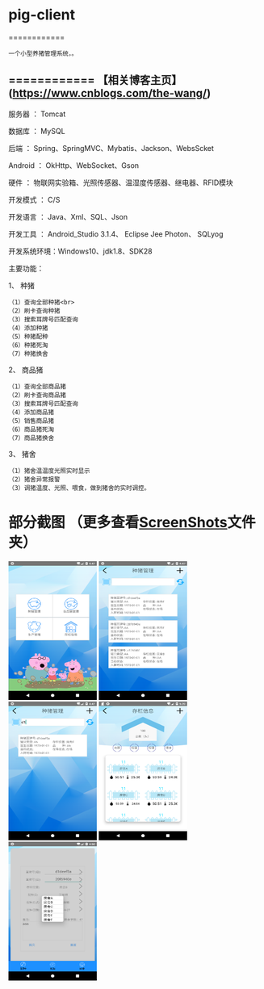 # pig-client
============

    一个小型养猪管理系统，。
============
【相关博客主页】(https://www.cnblogs.com/the-wang/)
------
服务器    ：  Tomcat

数据库    ：  MySQL

后端      ：  Spring、SpringMVC、Mybatis、Jackson、WebsScket

Android   ：  OkHttp、WebSocket、Gson

硬件      ：  物联网实验箱、光照传感器、温湿度传感器、继电器、RFID模块

开发模式  ：  C/S

开发语言  ：  Java、Xml、SQL、Json

开发工具  ：  Android_Studio 3.1.4、
              Eclipse Jee Photon、
              SQLyog
              
开发系统环境：Windows10、jdk1.8、SDK28


 
主要功能：


1、 种猪

    （1）查询全部种猪<br>
    （2）刷卡查询种猪 
    （3）搜索耳牌号匹配查询    
    （4）添加种猪
    （5）种猪配种
    （6）种猪死淘
    （7）种猪换舍
    
2、 商品猪

    （1）查询全部商品猪
    （2）刷卡查询商品猪
    （3）搜索耳牌号匹配查询
    （4）添加商品猪
    （5）销售商品猪
    （6）商品猪死淘
    （7）商品猪换舍 
    
3、 猪舍

    （1）猪舍温温度光照实时显示
    （2）猪舍异常报警
    （3）调猪温度、光照、喂食，做到猪舍的实时调控。
  
  
部分截图    （更多查看<a href="https://github.com/AWQi/pig-client/tree/master/screenshot">ScreenShots</a>文件夹）
========
<img src="https://github.com/AWQi/pig-client/raw/master/screenshot/a.png" width= "175" height="275"/>
<img src="https://github.com/AWQi/pig-client/raw/master/screenshot/b.png" width= "175" height="275"/>
<img src="https://github.com/AWQi/pig-client/raw/master/screenshot/c.png" width= "175" height="275"/>
<img src="https://github.com/AWQi/pig-client/raw/master/screenshot/r.png" width= "175" height="275"/>
<img src="https://github.com/AWQi/pig-client/raw/master/screenshot/e.png" width= "175" height="275"/>

